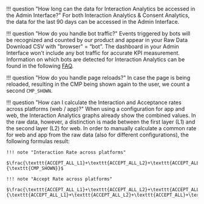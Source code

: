 
!!! question "How long can the data for Interaction Analytics be accessed in the Admin Interface?"
    For both Interaction Analytics & Consent Analytics, the data for the last 90 days can be accessed in the Admin Interface.

!!! question "How do you handle bot traffic?"
    Events triggered by bots will be recognized and counted by our product and appear in your Raw Data Download CSV with "browser" = “bot”. The dashboard in your Admin Interface won't include any bot traffic for accurate KPI measurement. Information on which bots are detected for Interaction Analytics can be found in the following [FAQ](https://usercentrics.atlassian.net/wiki/spaces/SKB/pages/2311094403/How+do+I+know+which+bots+are+being+detected+and+excluded+from+the+Interaction+Analytics+graphs).

!!! question "How do you handle page reloads?"
    In case the page is being reloaded, resulting in the CMP being shown again to the user, we count a second `CMP_SHOWN`.

<!-- !!! question "How can I use Interaction Analytics with my custom UI?"
    In case you want to use Interaction Analytics with your own custom UI, make sure to implement the method [TRACKING_EVENT_TYPE](https://docs.usercentrics.com/cmp_browser_sdk/3.4.0/enums/TRACKING_EVENT_TYPE.html) for web or the following [events](https://docs.usercentrics.com/cmp_in_app_sdk/latest/features/interaction-analytics/) for app. -->

!!! question "How can I calculate the Interaction and Acceptance rates across platforms (web / app)?"
    When using a configuration for app and web, the Interaction Analytics graphs already show the combined values. In the raw data, however, a distinction is made between the first layer (L1) and the second layer (L2) for web. In order to manually calculate a common rate for web and app from the raw data (also for different configurations), the following formulas result:

    !!! note "Interaction Rate across platforms"
        $\frac{\texttt{ACCEPT_ALL_L1}+\texttt{ACCEPT_ALL_L2}+\texttt{ACCEPT_ALL}+\texttt{DENY_ALL_L1}+\texttt{DENY_ALL_L2}+\texttt{DENY_ALL}+\texttt{SAVE_L1}+\texttt{SAVE_L2}+\texttt{SAVE}}{\texttt{CMP_SHOWN}}$

    !!! note "Accept Rate across platforms"
        $\frac{\texttt{ACCEPT_ALL_L1}+\texttt{ACCEPT_ALL_L2}+\texttt{ACCEPT_ALL}}{\texttt{ACCEPT_ALL_L1}+\texttt{ACCEPT_ALL_L2}+\texttt{ACCEPT_ALL}+\texttt{DENY_ALL_L1}+\texttt{DENY_ALL_L2}+\texttt{DENY_ALL}+\texttt{SAVE_L1}+\texttt{SAVE_L2}+\texttt{SAVE}}$